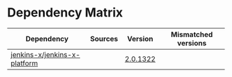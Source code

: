 # Dependency Matrix

Dependency | Sources | Version | Mismatched versions
---------- | ------- | ------- | -------------------
[jenkins-x/jenkins-x-platform](https://github.com/jenkins-x/jenkins-x-platform.git) |  | [2.0.1322](https://github.com/jenkins-x/jenkins-x-platform/releases/tag/v2.0.1322) | 
